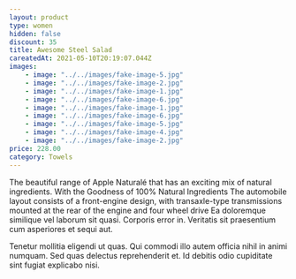 ```yaml
---
layout: product
type: women
hidden: false
discount: 35
title: Awesome Steel Salad
careatedAt: 2021-05-10T20:19:07.044Z
images:
    - image: "../../images/fake-image-5.jpg"
    - image: "../../images/fake-image-2.jpg"
    - image: "../../images/fake-image-1.jpg"
    - image: "../../images/fake-image-6.jpg"
    - image: "../../images/fake-image-1.jpg"
    - image: "../../images/fake-image-6.jpg"
    - image: "../../images/fake-image-5.jpg"
    - image: "../../images/fake-image-4.jpg"
    - image: "../../images/fake-image-2.jpg"
price: 228.00
category: Towels
---
```

The beautiful range of Apple Naturalé that has an exciting mix of natural ingredients. With the Goodness of 100% Natural Ingredients
The automobile layout consists of a front-engine design, with transaxle-type transmissions mounted at the rear of the engine and four wheel drive
Ea doloremque similique vel laborum sit quasi. Corporis error in. Veritatis sit praesentium cum asperiores et sequi aut.
 Tenetur mollitia eligendi ut quas. Qui commodi illo autem officia nihil in animi numquam. Sed quas delectus reprehenderit et. Id debitis odio cupiditate sint fugiat explicabo nisi.
